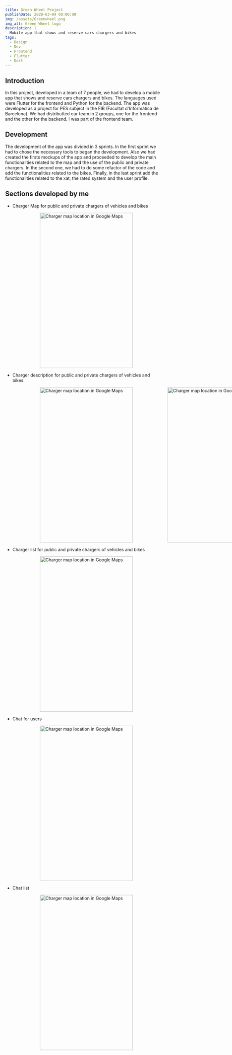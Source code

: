 ```yaml
---
title: Green Wheel Project
publishDate: 2020-03-04 00:00:00
img: /assets/Greenwheel.png
img_alt: Green Wheel logo
description: |
  Mobile app that shows and reserve cars chargers and bikes
tags:
  - Design
  - Dev
  - Frontend 
  - Flutter
  - Dart
---
```


## Introduction
In this project, developed in a team of 7 people, we had to develop a mobile app that shows and reserve cars chargers and bikes. The languages used were Flutter for the frontend and Python for the backend. The app was developed as a project for PES subject in the FIB (Facultat d'Informàtica de Barcelona). We had distributted our team in 2 groups, one for the frontend and the other for the backend. I was part of the frontend team.


## Development
The development of the app was divided in 3 sprints. In the first sprint we had to chose the necessary tools to began the development. Also we had created the firsts mockups of the app and proceeded to develop the main functionalities related to the map and the use of the public and private chargers. In the second one, we had to do some refactor of the code and add the functionalities related to the bikes. Finally, in the last sprint add the functionalities related to the xat, the rated system and the user profile.


## Sections developed by me
- Charger Map for public and private chargers of vehicles and bikes
  
<img class="images" height="500" width="300"  alt="Charger map location in Google Maps" src="/assets/greenwheel/chargemap.png"/>

- Charger description for public and private chargers of vehicles and bikes
<div class="pair">
  <img class="images" height="500" width="300" alt="Charger map location in Google Maps" src="/assets/greenwheel/chargerdescript.png"/>
  <img class="images" height="500" width="300" alt="Charger map location in Google Maps" src="/assets/greenwheel/bikedescript.png"/>
</div>

- Charger list for public and private chargers of vehicles and bikes

<img class="images" height="500" width="300" alt="Charger map location in Google Maps" src="/assets/greenwheel/bikeslist.png"/>

- Chat for users

<img class="images" height="500" width="300" alt="Charger map location in Google Maps" src="/assets/greenwheel/chat.png"/>

- Chat list 

<img class="images" height="500" width="300" alt="Charger map location in Google Maps" src="/assets/greenwheel/chatlist.png"/>

<style> 

  @media screen (max-width: 470px) {
    .images {
      margin-left: 0rem;
    }
    .pair {
      display: flex;
      flex-direction: column;
      justify-content: center;
    }
  }

  @media (min-width: 689px) {
    .images {
      margin-left: 7rem;
    }
    .pair {
      display: flex;
      flex-direction: row;
      justify-content: space-between;
    }
  }
</style>